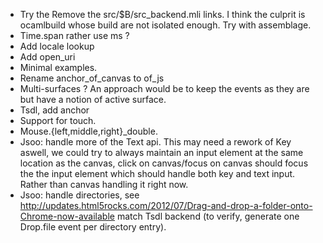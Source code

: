 * Try the Remove the src/$B/src_backend.mli links. I think the culprit is
  ocamlbuild whose build are not isolated enough. Try with assemblage.
* Time.span rather use ms ?
* Add locale lookup
* Add open_uri
* Minimal examples.
* Rename anchor_of_canvas to of_js
* Multi-surfaces ? An approach would be to keep the events as
  they are but have a notion of active surface.
* Tsdl, add anchor
* Support for touch.
* Mouse.{left,middle,right}_double.
* Jsoo: handle more of the Text api. This may need a rework of Key aswell,
  we could try to always maintain an input element at the same location
  as the canvas, click on canvas/focus on canvas should focus the
  the input element which should handle both key and text input. Rather
  than canvas handling it right now.
* Jsoo: handle directories, see
  http://updates.html5rocks.com/2012/07/Drag-and-drop-a-folder-onto-Chrome-now-available
  match Tsdl backend (to verify, generate one Drop.file event per directory
  entry).
